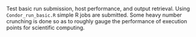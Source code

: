 Test basic run submission, host performance, and output retrieval.
Using `Condor_run_basic.R` simple R jobs are submitted. Some
heavy number crunching is done so as to roughly gauge the
performance of execution points for scientific computing.
